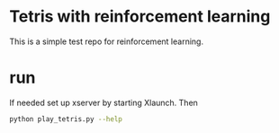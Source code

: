 # Tetris with reinforcement learning

This is a simple test repo for reinforcement learning.


# run
If needed set up xserver by starting Xlaunch. Then
```bash
python play_tetris.py --help
```
